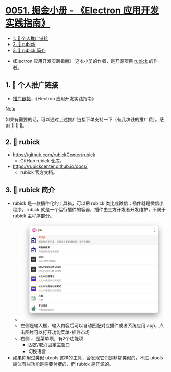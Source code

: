 # [0051. 掘金小册 - 《Electron 应用开发实践指南》](https://github.com/Tdahuyou/electron/tree/main/0051.%20%E6%8E%98%E9%87%91%E5%B0%8F%E5%86%8C%20-%20%E3%80%8AElectron%20%E5%BA%94%E7%94%A8%E5%BC%80%E5%8F%91%E5%AE%9E%E8%B7%B5%E6%8C%87%E5%8D%97%E3%80%8B)

<!-- region:toc -->
- [1. 🔗 个人推广链接](#1--个人推广链接)
- [2. 🔗 rubick](#2--rubick)
- [3. 📒 rubick 简介](#3--rubick-简介)
<!-- endregion:toc -->
- 《Electron 应用开发实践指南》 这本小册的作者，是开源项目 [rubick](https://github.com/rubickCenter/rubick) 的作者。

## 1. 🔗 个人推广链接

- [推广链接](https://s.juejin.cn/ds/iBAwjM5s/)，《Electron 应用开发实践指南》
  
> [!NOTE]
> 如果有需要的话，可以通过上述推广链接下单支持一下（有几块钱的推广费）。感谢 🙏 🙏 🙏。

## 2. 🔗 rubick

- https://github.com/rubickCenter/rubick
  - GitHub rubick 仓库。
- https://rubickcenter.github.io/docs/
  - rubick 官方文档。

## 3. 📒 rubick 简介

- rubick 是一款插件化的工具箱，可以把 rubick 类比成微信；插件就是微信小程序。rubick 就是一个运行插件的容器，插件由三方开发者开发维护，不属于 rubick 主程序部分。
  - ![](md-imgs/2024-10-20-13-35-51.png)
  - 左侧是输入框，输入内容后可以自动匹配对应插件或者系统应用 app，点击图片可以打开功能菜单-插件市场
  - 右侧 ... 是菜单项，有2个功能项
    - 固定/取消固定主窗口
    - 切换语言
- 如果你用过类似 utools 这样的工具，会发现它们是非常类似的，不过 utools 貌似有些功能是需要付费的，而 rubick 是开源的。

